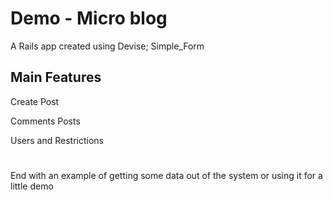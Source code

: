 # Demo - Micro blog

A Rails app created using Devise; Simple_Form

## Main Features

Create Post

Comments Posts

Users and Restrictions

# 

End with an example of getting some data out of the system or using it for a little demo
